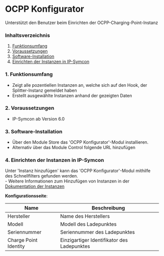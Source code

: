 # OCPP Konfigurator
Unterstützt den Benutzer beim Einrichten der OCPP-Charging-Point-Instanz

### Inhaltsverzeichnis

1. [Funktionsumfang](#1-funktionsumfang)
2. [Voraussetzungen](#2-voraussetzungen)
3. [Software-Installation](#3-software-installation)
4. [Einrichten der Instanzen in IP-Symcon](#4-einrichten-der-instanzen-in-ip-symcon)

### 1. Funktionsumfang

* Zeigt alle pozentiellen Instanzen an, welche sich auf den Hook, der Splitter-Instanz gemeldet haben
* Erstellt ausgewählte Instanzen anhand der gezeigten Daten

### 2. Voraussetzungen

- IP-Symcon ab Version 6.0

### 3. Software-Installation

* Über den Module Store das 'OCPP Konfigurator'-Modul installieren.
* Alternativ über das Module Control folgende URL hinzufügen

### 4. Einrichten der Instanzen in IP-Symcon

 Unter 'Instanz hinzufügen' kann das 'OCPP Konfigurator'-Modul mithilfe des Schnellfilters gefunden werden.  
	- Weitere Informationen zum Hinzufügen von Instanzen in der [Dokumentation der Instanzen](https://www.symcon.de/service/dokumentation/konzepte/instanzen/#Instanz_hinzufügen)

__Konfigurationsseite__:

Name                  | Beschreibung
--------------------- | ------------------
Hersteller            | Name des Herstellers
Modell                | Modell des Ladepunktes
Seriennummer          | Seriennummer des Ladepunktes
Charge Point Identity | Einzigartiger Identifikator des Ladepunktes 